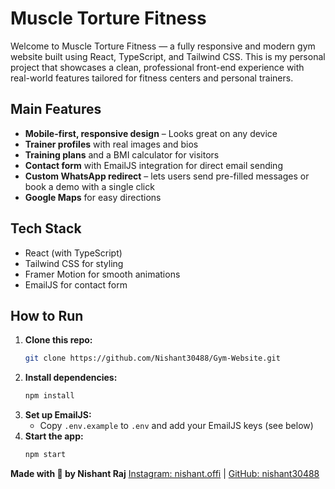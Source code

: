 # Muscle Torture Fitness

Welcome to Muscle Torture Fitness — a fully responsive and modern gym website built using React, TypeScript, and Tailwind CSS. This is my personal project that showcases a clean, professional front-end experience with real-world features tailored for fitness centers and personal trainers.

## Main Features
- **Mobile-first, responsive design** – Looks great on any device
- **Trainer profiles** with real images and bios
- **Training plans** and a BMI calculator for visitors
- **Contact form** with EmailJS integration for direct email sending
- **Custom WhatsApp redirect** – lets users send pre-filled messages or book a demo with a single click
- **Google Maps** for easy directions

## Tech Stack
- React (with TypeScript)
- Tailwind CSS for styling
- Framer Motion for smooth animations
- EmailJS for contact form

## How to Run 
1. **Clone this repo:**
   ```sh
   git clone https://github.com/Nishant30488/Gym-Website.git
   
   ```
2. **Install dependencies:**
   ```sh
   npm install
   ```
3. **Set up EmailJS:**
   - Copy `.env.example` to `.env` and add your EmailJS keys (see below)
4. **Start the app:**
   ```sh
   npm start
   ```

**Made with 💪 by Nishant Raj**
[Instagram: nishant.offi](https://instagram.com/nishant.offi) | [GitHub: nishant30488](https://github.com/nishant30488) 